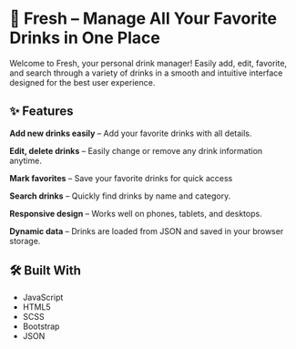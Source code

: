 # 🥤 Fresh – Manage All Your Favorite Drinks in One Place

Welcome to Fresh, your personal drink manager! Easily add, edit, favorite, and search through a variety of drinks in a smooth and intuitive interface designed for the best user experience.

## ✨ Features

**Add new drinks easily** – Add your favorite drinks with all details.

**Edit, delete drinks** – Easily change or remove any drink information anytime.

**Mark favorites** – Save your favorite drinks for quick access

**Search drinks** – Quickly find drinks by name and category.

**Responsive design** – Works well on phones, tablets, and desktops.

**Dynamic data** – Drinks are loaded from JSON and saved in your browser storage.

## 🛠️ Built With

- JavaScript
- HTML5
- SCSS
- Bootstrap
- JSON


